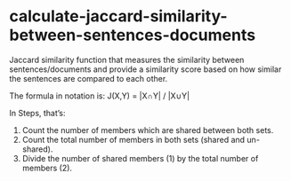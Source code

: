 # calculate-jaccard-similarity-between-sentences-documents
 Jaccard similarity function that measures the similarity between sentences/documents and provide a similarity score based on how similar the sentences
  are compared to each other.

The formula in notation is:
  J(X,Y) = |X∩Y| / |X∪Y|

In Steps, that’s:
  1. Count the number of members which are shared between both sets.
  2. Count the total number of members in both sets (shared and un-shared).
  3. Divide the number of shared members (1) by the total number of members (2).
